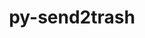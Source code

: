 ---
title: "py-send2trash"
layout: cache
categories: [package, develop-2024-02-11]
meta: {"versions": ["1.8.0"], "compilers": ["gcc@=11.1.0", "gcc@=11.4.0", "gcc@=9.4.0", "oneapi@=2024.0.0"], "oss": ["ubuntu20.04", "ubuntu22.04"], "platforms": ["linux"], "targets": ["neoverse_v1", "neoverse_v2", "ppc64le", "x86_64_v3"], "stacks": ["data-vis-sdk", "e4s", "e4s-neoverse-v2", "e4s-neoverse_v1", "e4s-oneapi", "e4s-power", "root"], "num_specs": 13, "num_specs_by_stack": {"root": 13, "e4s-neoverse_v1": 2, "e4s-power": 2, "data-vis-sdk": 2, "e4s": 3, "e4s-neoverse-v2": 2, "e4s-oneapi": 2}}
spec_details: [{"hash": "kbznsygdrab2m55xdsjj5obqdwct7skg", "compiler": "gcc@=11.4.0", "versions": ["1.8.0"], "os": "ubuntu20.04", "platform": "linux", "target": "neoverse_v1", "variants": ["build_system=python_pip"], "stacks": ["root", "e4s-neoverse_v1"], "size": "-", "tarball": "https://binaries.spack.io/releases/develop-2024-02-11/build_cache/linux-ubuntu20.04-neoverse_v1/gcc-11.4.0/py-send2trash-1.8.0/linux-ubuntu20.04-neoverse_v1-gcc-11.4.0-py-send2trash-1.8.0-kbznsygdrab2m55xdsjj5obqdwct7skg.spack"}, {"hash": "jx3ka4hcil5ibar3ymrzqk2ltjzz2ipy", "compiler": "gcc@=11.4.0", "versions": ["1.8.0"], "os": "ubuntu20.04", "platform": "linux", "target": "neoverse_v1", "variants": ["build_system=python_pip"], "stacks": ["root", "e4s-neoverse_v1"], "size": "-", "tarball": "https://binaries.spack.io/releases/develop-2024-02-11/build_cache/linux-ubuntu20.04-neoverse_v1/gcc-11.4.0/py-send2trash-1.8.0/linux-ubuntu20.04-neoverse_v1-gcc-11.4.0-py-send2trash-1.8.0-jx3ka4hcil5ibar3ymrzqk2ltjzz2ipy.spack"}, {"hash": "jiyew3a7sb2jnc5sj4wndyvvuvxocayj", "compiler": "gcc@=9.4.0", "versions": ["1.8.0"], "os": "ubuntu20.04", "platform": "linux", "target": "ppc64le", "variants": ["build_system=python_pip"], "stacks": ["root", "e4s-power"], "size": "-", "tarball": "https://binaries.spack.io/releases/develop-2024-02-11/build_cache/linux-ubuntu20.04-ppc64le/gcc-9.4.0/py-send2trash-1.8.0/linux-ubuntu20.04-ppc64le-gcc-9.4.0-py-send2trash-1.8.0-jiyew3a7sb2jnc5sj4wndyvvuvxocayj.spack"}, {"hash": "5p34g6xbse2aqls5jinsptykekijbmyk", "compiler": "gcc@=9.4.0", "versions": ["1.8.0"], "os": "ubuntu20.04", "platform": "linux", "target": "ppc64le", "variants": ["build_system=python_pip"], "stacks": ["root", "e4s-power"], "size": "-", "tarball": "https://binaries.spack.io/releases/develop-2024-02-11/build_cache/linux-ubuntu20.04-ppc64le/gcc-9.4.0/py-send2trash-1.8.0/linux-ubuntu20.04-ppc64le-gcc-9.4.0-py-send2trash-1.8.0-5p34g6xbse2aqls5jinsptykekijbmyk.spack"}, {"hash": "4pprafl4j4amycmrcb4cbjs4hgxc3ytl", "compiler": "gcc@=11.1.0", "versions": ["1.8.0"], "os": "ubuntu20.04", "platform": "linux", "target": "x86_64_v3", "variants": ["build_system=python_pip"], "stacks": ["data-vis-sdk", "root"], "size": "-", "tarball": "https://binaries.spack.io/releases/develop-2024-02-11/build_cache/linux-ubuntu20.04-x86_64_v3/gcc-11.1.0/py-send2trash-1.8.0/linux-ubuntu20.04-x86_64_v3-gcc-11.1.0-py-send2trash-1.8.0-4pprafl4j4amycmrcb4cbjs4hgxc3ytl.spack"}, {"hash": "ozpgxv75dxhsi7nianojwp2fwi5ztmbr", "compiler": "gcc@=11.1.0", "versions": ["1.8.0"], "os": "ubuntu20.04", "platform": "linux", "target": "x86_64_v3", "variants": ["build_system=python_pip"], "stacks": ["data-vis-sdk", "root"], "size": "-", "tarball": "https://binaries.spack.io/releases/develop-2024-02-11/build_cache/linux-ubuntu20.04-x86_64_v3/gcc-11.1.0/py-send2trash-1.8.0/linux-ubuntu20.04-x86_64_v3-gcc-11.1.0-py-send2trash-1.8.0-ozpgxv75dxhsi7nianojwp2fwi5ztmbr.spack"}, {"hash": "v2t7ibzcz4m5pdxhvlnczgnqvj5fixb7", "compiler": "gcc@=11.4.0", "versions": ["1.8.0"], "os": "ubuntu20.04", "platform": "linux", "target": "x86_64_v3", "variants": ["build_system=python_pip"], "stacks": ["e4s", "root"], "size": "-", "tarball": "https://binaries.spack.io/releases/develop-2024-02-11/build_cache/linux-ubuntu20.04-x86_64_v3/gcc-11.4.0/py-send2trash-1.8.0/linux-ubuntu20.04-x86_64_v3-gcc-11.4.0-py-send2trash-1.8.0-v2t7ibzcz4m5pdxhvlnczgnqvj5fixb7.spack"}, {"hash": "7cmy2zyrlfp2rlseti7bjdr72ubx3hxv", "compiler": "gcc@=11.4.0", "versions": ["1.8.0"], "os": "ubuntu20.04", "platform": "linux", "target": "x86_64_v3", "variants": ["build_system=python_pip"], "stacks": ["e4s", "root"], "size": "-", "tarball": "https://binaries.spack.io/releases/develop-2024-02-11/build_cache/linux-ubuntu20.04-x86_64_v3/gcc-11.4.0/py-send2trash-1.8.0/linux-ubuntu20.04-x86_64_v3-gcc-11.4.0-py-send2trash-1.8.0-7cmy2zyrlfp2rlseti7bjdr72ubx3hxv.spack"}, {"hash": "noypdgdfbqyx27c2xk2i4h7rxk7uunle", "compiler": "gcc@=11.4.0", "versions": ["1.8.0"], "os": "ubuntu20.04", "platform": "linux", "target": "x86_64_v3", "variants": ["build_system=python_pip"], "stacks": ["e4s", "root"], "size": "-", "tarball": "https://binaries.spack.io/releases/develop-2024-02-11/build_cache/linux-ubuntu20.04-x86_64_v3/gcc-11.4.0/py-send2trash-1.8.0/linux-ubuntu20.04-x86_64_v3-gcc-11.4.0-py-send2trash-1.8.0-noypdgdfbqyx27c2xk2i4h7rxk7uunle.spack"}, {"hash": "namz24qmciudth6mc6lwd7t5gsimw2qj", "compiler": "gcc@=11.4.0", "versions": ["1.8.0"], "os": "ubuntu22.04", "platform": "linux", "target": "neoverse_v2", "variants": ["build_system=python_pip"], "stacks": ["e4s-neoverse-v2", "root"], "size": "-", "tarball": "https://binaries.spack.io/releases/develop-2024-02-11/build_cache/linux-ubuntu22.04-neoverse_v2/gcc-11.4.0/py-send2trash-1.8.0/linux-ubuntu22.04-neoverse_v2-gcc-11.4.0-py-send2trash-1.8.0-namz24qmciudth6mc6lwd7t5gsimw2qj.spack"}, {"hash": "c2dtr3qvzjaywkmjbsz4fuhltpk7kowu", "compiler": "gcc@=11.4.0", "versions": ["1.8.0"], "os": "ubuntu22.04", "platform": "linux", "target": "neoverse_v2", "variants": ["build_system=python_pip"], "stacks": ["e4s-neoverse-v2", "root"], "size": "-", "tarball": "https://binaries.spack.io/releases/develop-2024-02-11/build_cache/linux-ubuntu22.04-neoverse_v2/gcc-11.4.0/py-send2trash-1.8.0/linux-ubuntu22.04-neoverse_v2-gcc-11.4.0-py-send2trash-1.8.0-c2dtr3qvzjaywkmjbsz4fuhltpk7kowu.spack"}, {"hash": "klcm77glyoehytpn2ob6kolapt23t5tv", "compiler": "oneapi@=2024.0.0", "versions": ["1.8.0"], "os": "ubuntu22.04", "platform": "linux", "target": "x86_64_v3", "variants": ["build_system=python_pip"], "stacks": ["root", "e4s-oneapi"], "size": "-", "tarball": "https://binaries.spack.io/releases/develop-2024-02-11/build_cache/linux-ubuntu22.04-x86_64_v3/oneapi-2024.0.0/py-send2trash-1.8.0/linux-ubuntu22.04-x86_64_v3-oneapi-2024.0.0-py-send2trash-1.8.0-klcm77glyoehytpn2ob6kolapt23t5tv.spack"}, {"hash": "6cgcq4pxwm2txl3k7gg7246jhwdkszgp", "compiler": "oneapi@=2024.0.0", "versions": ["1.8.0"], "os": "ubuntu22.04", "platform": "linux", "target": "x86_64_v3", "variants": ["build_system=python_pip"], "stacks": ["root", "e4s-oneapi"], "size": "-", "tarball": "https://binaries.spack.io/releases/develop-2024-02-11/build_cache/linux-ubuntu22.04-x86_64_v3/oneapi-2024.0.0/py-send2trash-1.8.0/linux-ubuntu22.04-x86_64_v3-oneapi-2024.0.0-py-send2trash-1.8.0-6cgcq4pxwm2txl3k7gg7246jhwdkszgp.spack"}]
---